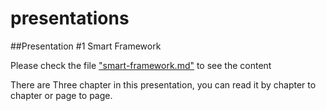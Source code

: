 # presentations
##Presentation #1 Smart Framework

Please check the file <a href="smart-framework.md">"smart-framework.md"</a> to see the content

There are Three chapter in this presentation, you can read it by chapter to chapter or page to page.
